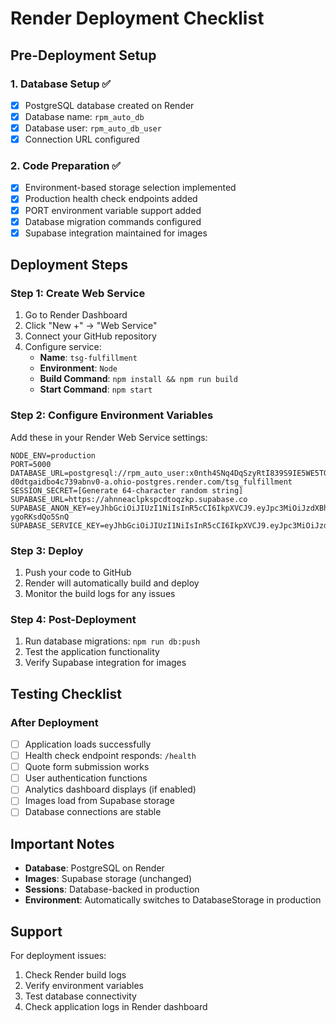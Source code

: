 # Render Deployment Checklist

## Pre-Deployment Setup

### 1. Database Setup ✅
- [x] PostgreSQL database created on Render
- [x] Database name: `rpm_auto_db`
- [x] Database user: `rpm_auto_db_user`
- [x] Connection URL configured

### 2. Code Preparation ✅
- [x] Environment-based storage selection implemented
- [x] Production health check endpoints added
- [x] PORT environment variable support added
- [x] Database migration commands configured
- [x] Supabase integration maintained for images

## Deployment Steps

### Step 1: Create Web Service
1. Go to Render Dashboard
2. Click "New +" → "Web Service"
3. Connect your GitHub repository
4. Configure service:
   - **Name**: `tsg-fulfillment`
   - **Environment**: `Node`
   - **Build Command**: `npm install && npm run build`
   - **Start Command**: `npm start`

### Step 2: Configure Environment Variables
Add these in your Render Web Service settings:

```
NODE_ENV=production
PORT=5000
DATABASE_URL=postgresql://rpm_auto_user:x0nth4SNq4DqSzyRtI839S9IE5WE5TG6@dpg-d0dtgaidbo4c739abnv0-a.ohio-postgres.render.com/tsg_fulfillment
SESSION_SECRET=[Generate 64-character random string]
SUPABASE_URL=https://ahnneaclpkspcdtoqzkp.supabase.co
SUPABASE_ANON_KEY=eyJhbGciOiJIUzI1NiIsInR5cCI6IkpXVCJ9.eyJpc3MiOiJzdXBhYmFzZSIsInJlZiI6ImFobm5lYWNscGtzcGNkdG9xemtwIiwicm9sZSI6ImFub24iLCJpYXQiOjE3NDQ3MzgzNDcsImV4cCI6MjA2MDMxNDM0N30.3xfgsXV391EQynu_1PaSldkDiMf12-ygoRKsdQo5SnQ
SUPABASE_SERVICE_KEY=eyJhbGciOiJIUzI1NiIsInR5cCI6IkpXVCJ9.eyJpc3MiOiJzdXBhYmFzZSIsInJlZiI6ImFobm5lYWNscGtzcGNkdG9xemtwIiwicm9sZSI6InNlcnZpY2Vfcm9sZSIsImlhdCI6MTc0NDczODM0NywiZXhwIjoyMDYwMzE0MzQ3fQ.8chAkrs9jswOSCsTgSnSoClm3EUy_qjnhqbQDzuA8KU
```

### Step 3: Deploy
1. Push your code to GitHub
2. Render will automatically build and deploy
3. Monitor the build logs for any issues

### Step 4: Post-Deployment
1. Run database migrations: `npm run db:push`
2. Test the application functionality
3. Verify Supabase integration for images

## Testing Checklist

### After Deployment
- [ ] Application loads successfully
- [ ] Health check endpoint responds: `/health`
- [ ] Quote form submission works
- [ ] User authentication functions
- [ ] Analytics dashboard displays (if enabled)
- [ ] Images load from Supabase storage
- [ ] Database connections are stable

## Important Notes

- **Database**: PostgreSQL on Render
- **Images**: Supabase storage (unchanged)
- **Sessions**: Database-backed in production
- **Environment**: Automatically switches to DatabaseStorage in production

## Support

For deployment issues:
1. Check Render build logs
2. Verify environment variables
3. Test database connectivity
4. Check application logs in Render dashboard